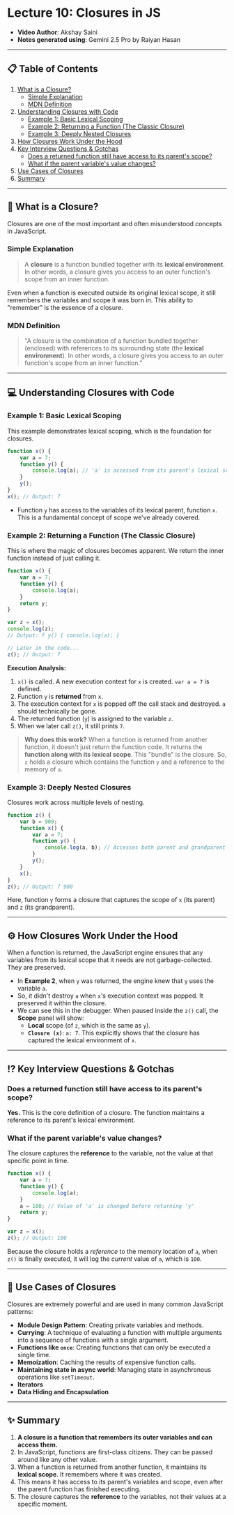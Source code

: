 
# Lecture 10: Closures in JS

*   **Video Author**: Akshay Saini
*   **Notes generated using**: Gemini 2.5 Pro by Raiyan Hasan

---

## 📋 Table of Contents

1.  [What is a Closure?](#-what-is-a-closure)
    *   [Simple Explanation](#simple-explanation)
    *   [MDN Definition](#mdn-definition)
2.  [Understanding Closures with Code](#-understanding-closures-with-code)
    *   [Example 1: Basic Lexical Scoping](#example-1-basic-lexical-scoping)
    *   [Example 2: Returning a Function (The Classic Closure)](#example-2-returning-a-function-the-classic-closure)
    *   [Example 3: Deeply Nested Closures](#example-3-deeply-nested-closures)
3.  [How Closures Work Under the Hood](#-how-closures-work-under-the-hood)
4.  [Key Interview Questions & Gotchas](#-key-interview-questions--gotchas)
    *   [Does a returned function still have access to its parent's scope?](#does-a-returned-function-still-have-access-to-its-parents-scope)
    *   [What if the parent variable's value changes?](#what-if-the-parent-variables-value-changes)
5.  [Use Cases of Closures](#-use-cases-of-closures)
6.  [Summary](#-summary)

---

## 🤔 What is a Closure?

Closures are one of the most important and often misunderstood concepts in JavaScript.

### Simple Explanation

> A **closure** is a function bundled together with its **lexical environment**. In other words, a closure gives you access to an outer function's scope from an inner function.

Even when a function is executed outside its original lexical scope, it still remembers the variables and scope it was born in. This ability to "remember" is the essence of a closure.

### MDN Definition

> "A closure is the combination of a function bundled together (enclosed) with references to its surrounding state (the **lexical environment**). In other words, a closure gives you access to an outer function's scope from an inner function."

---

## 💻 Understanding Closures with Code

### Example 1: Basic Lexical Scoping

This example demonstrates lexical scoping, which is the foundation for closures.

```js
function x() {
    var a = 7;
    function y() {
        console.log(a); // 'a' is accessed from its parent's lexical scope
    }
    y();
}
x(); // Output: 7
```
*   Function `y` has access to the variables of its lexical parent, function `x`. This is a fundamental concept of scope we've already covered.

### Example 2: Returning a Function (The Classic Closure)

This is where the magic of closures becomes apparent. We return the inner function instead of just calling it.

```js
function x() {
    var a = 7;
    function y() {
        console.log(a);
    }
    return y;
}

var z = x();
console.log(z);
// Output: f y() { console.log(a); }

// Later in the code...
z(); // Output: 7
```

**Execution Analysis:**
1.  `x()` is called. A new execution context for `x` is created. `var a = 7` is defined.
2.  Function `y` is **returned** from `x`.
3.  The execution context for `x` is popped off the call stack and destroyed. `a` should technically be gone.
4.  The returned function (`y`) is assigned to the variable `z`.
5.  When we later call `z()`, it still prints `7`.

> **Why does this work?**
> When a function is returned from another function, it doesn't just return the function code. It returns the **function along with its lexical scope**. This "bundle" is the closure. So, `z` holds a closure which contains the function `y` and a reference to the memory of `a`.

### Example 3: Deeply Nested Closures

Closures work across multiple levels of nesting.
```js
function z() {
    var b = 900;
    function x() {
        var a = 7;
        function y() {
            console.log(a, b); // Accesses both parent and grandparent scopes
        }
        y();
    }
    x();
}
z(); // Output: 7 900
```
Here, function `y` forms a closure that captures the scope of `x` (its parent) and `z` (its grandparent).

---

## ⚙️ How Closures Work Under the Hood

When a function is returned, the JavaScript engine ensures that any variables from its lexical scope that it needs are not garbage-collected. They are preserved.

*   In **Example 2**, when `y` was returned, the engine knew that `y` uses the variable `a`.
*   So, it didn't destroy `a` when `x`'s execution context was popped. It preserved it within the closure.
*   We can see this in the debugger. When paused inside the `z()` call, the **Scope** panel will show:
    *   **Local** scope (of `z`, which is the same as `y`).
    *   **`Closure (x)`**: `a: 7`. This explicitly shows that the closure has captured the lexical environment of `x`.

---

## ⁉️ Key Interview Questions & Gotchas

### Does a returned function still have access to its parent's scope?
**Yes.** This is the core definition of a closure. The function maintains a reference to its parent's lexical environment.

### What if the parent variable's value changes?
The closure captures the **reference** to the variable, not the value at that specific point in time.

```js
function x() {
    var a = 7;
    function y() {
        console.log(a);
    }
    a = 100; // Value of 'a' is changed before returning 'y'
    return y;
}

var z = x();
z(); // Output: 100
```
Because the closure holds a *reference* to the memory location of `a`, when `z()` is finally executed, it will log the *current* value of `a`, which is `100`.

---

## 🚀 Use Cases of Closures

Closures are extremely powerful and are used in many common JavaScript patterns:
*   **Module Design Pattern**: Creating private variables and methods.
*   **Currying**: A technique of evaluating a function with multiple arguments into a sequence of functions with a single argument.
*   **Functions like `once`**: Creating functions that can only be executed a single time.
*   **Memoization**: Caching the results of expensive function calls.
*   **Maintaining state in async world**: Managing state in asynchronous operations like `setTimeout`.
*   **Iterators**
*   **Data Hiding and Encapsulation**

---

## ✨ Summary

1.  **A closure is a function that remembers its outer variables and can access them.**
2.  In JavaScript, functions are first-class citizens. They can be passed around like any other value.
3.  When a function is returned from another function, it maintains its **lexical scope**. It remembers where it was created.
4.  This means it has access to its parent's variables and scope, even after the parent function has finished executing.
5.  The closure captures the **reference** to the variables, not their values at a specific moment.
